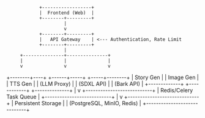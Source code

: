                 +------------------+
                |  Frontend (Web)  |
                +--------+---------+
                         |
                         v
                +--------+---------+
                |   API Gateway    | <--- Authentication, Rate Limit
                +--------+---------+
                         |
         +---------------+---------------+
         |               |               |
         v               v               v
+--------+----+   +------+-----+   +-----+--------+
| Story Gen   |   | Image Gen  |   |   TTS Gen    |
| (LLM Proxy) |   | (SDXL API) |   | (Bark API)   |
+-------------+   +------------+   +--------------+
         |
         v
+---------------------------+
| Redis/Celery Task Queue   |
+---------------------------+
         |
         v
+-----------------------------+
|      Persistent Storage     |
| (PostgreSQL, MinIO, Redis)  |
+-----------------------------+
